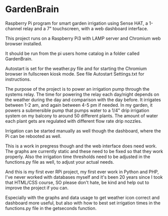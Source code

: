 # GardenBrain

Raspberry Pi program for smart garden irrigation using Sense HAT, a 1-channel relay and a 7" touchscreen, with a web dashboard interface.

This project runs on a Raspberry Pi3 with LAMP server and Chromium web browser installed.

It should be run from the pi users home catalog in a folder called GardenBrain.

Autostart is set for the weather.py file and for starting the Chromium browser in fullscreen kiosk mode. See file Autostart Settings.txt for instructions.

The purpose of the project is to power an irrigation pump through the systems relay. The time for powering the relay each day/night depends on the weather during the day and comparison with the day before. It irrigates between 1-2 am, and again between 4-5 pm if needed.
In my garden, it powers a submersible pump that pumps water to a 1/4" drip irrigation system on my balcony to around 50 different plants. The amount of water each plant gets are regulated with different flow rate drip nozzles.

Irrigation can be started manually as well though the dashboard, where the Pi can be rebooted as well.

This is a work in pregress though and the web interface does need work. The graphs are currently static and these need to be fixed so that they work properly. Also the irrigation time thresholds need to be adjusted in the functions.py file as well, to adjust your actual needs.

And this is my first ever RPi project, my first ever work in Python and PHP, I've never worked with databases myself and it's been 20 years since I took that HTML/CSS course, SO please don't hate, be kind and help out to improve the project if you can.

Especially with the graphs and data usage to get weather icon correct and dashboard more useful, but also with how to best set irrigation times in the functions.py file in the getseconds function.

